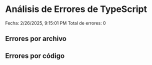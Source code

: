 
# Análisis de Errores de TypeScript

Fecha: 2/26/2025, 9:15:01 PM
Total de errores: 0

## Errores por archivo



## Errores por código


